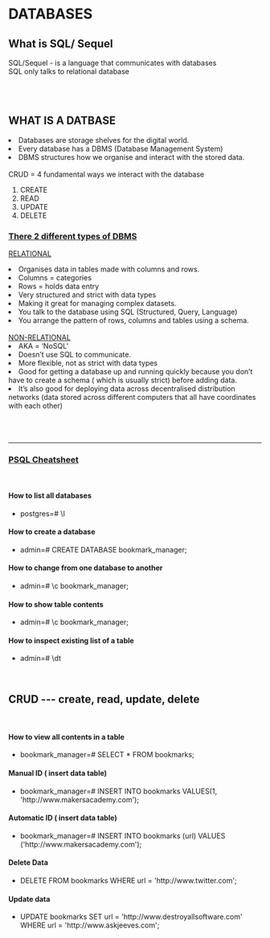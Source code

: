 # DATABASES

## What is SQL/ Sequel
SQL/Sequel - is a language that communicates with databases
</br>
SQL only talks to relational database

</br>
</br>

##  WHAT IS A DATBASE

  <li>
    Databases are storage shelves for the digital world. 
  </li>
  <li>
    Every database has a DBMS (Database Management System) 
  </li>
  <li>
    DBMS structures how we organise and interact with the stored data.
  </li> 
  <br>
CRUD = 4 fundamental ways we interact with the database
  <ol>
    <li>
      CREATE
    </li>
    <li>
      READ
    </li>
    <li>
      UPDATE
    </li>
    <li>
      DELETE
    </li>
</ol>



### <ins>There 2 different types of DBMS</ins>

<ins>RELATIONAL</ins>

<li>
Organises data in tables made with columns and rows.
</li>
<li>
Columns = categories
</li>
<li>
Rows = holds data entry 
</li>
<li>
Very structured and strict with data types
</li>
<li>
Making it great for managing complex datasets.  
</li>
<li>
You talk to the database using SQL (Structured, Query, Language)
</li>
<li>
You arrange the pattern of rows, columns and tables using a schema. 
</li>

<br>
<ins>NON-RELATIONAL</ins>

<br>
<li>
AKA = ‘NoSQL’
</li>
<li>
Doesn’t use SQL to communicate. 
</li>
<li>
More flexible, not as strict with data types
</li>
<li>
Good for getting a database up and running quickly because you don’t have to create a schema ( which is usually strict) before adding data.
</li>
<li>
It’s also good for deploying data across decentralised distribution networks (data stored across different computers that all have coordinates with each other)
</li>


</br>
</br>
</br>






-----------------------------------------------------
###    <ins> PSQL Cheatsheet </ins>
</br>
<div>

#### How to list all databases

<ul>
  <li>
    postgres=#   \l
  </li>
</ul>

#### How to create a database
<ul>
  <li>
    admin=# CREATE DATABASE bookmark_manager;
  </li>
</ul>

#### How to change from one database to another 
<ul>
  <li>
    admin=# \c bookmark_manager;
  </li>
</ul>

#### How to show table contents 
<ul>
  <li>
    admin=# \c bookmark_manager;
  </li>
</ul>

#### How to inspect existing list of a table 
<ul>
  <li>
    admin=# \dt
  </li>
</ul>

<br>

## CRUD --- create, read, update, delete

<br>


#### How to view all contents in a table 
<ul>
  <li>
    bookmark_manager=# SELECT * FROM bookmarks;
  </li>
</ul>

#### Manual ID ( insert data table)
<ul>
  <li>
    bookmark_manager=# INSERT INTO bookmarks VALUES(1, 'http://www.makersacademy.com');

  </li>
</ul>

#### Automatic ID ( insert data table)
<ul>
  <li>
    bookmark_manager=# INSERT INTO bookmarks (url) VALUES ('http://www.makersacademy.com');

  </li>
</ul>


#### Delete Data
<ul>
  <li>
    DELETE FROM bookmarks WHERE url = 'http://www.twitter.com';
  </li>
</ul>

#### Update data
<ul>
  <li>
    UPDATE bookmarks SET url = 'http://www.destroyallsoftware.com' WHERE url = 'http://www.askjeeves.com';
  </li>
</ul>

</div>
